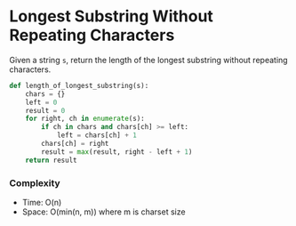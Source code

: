 # Longest Substring Without Repeating Characters

Given a string `s`, return the length of the longest substring without repeating characters.

```python
def length_of_longest_substring(s):
    chars = {}
    left = 0
    result = 0
    for right, ch in enumerate(s):
        if ch in chars and chars[ch] >= left:
            left = chars[ch] + 1
        chars[ch] = right
        result = max(result, right - left + 1)
    return result
```

### Complexity

- Time: O(n)
- Space: O(min(n, m)) where m is charset size
